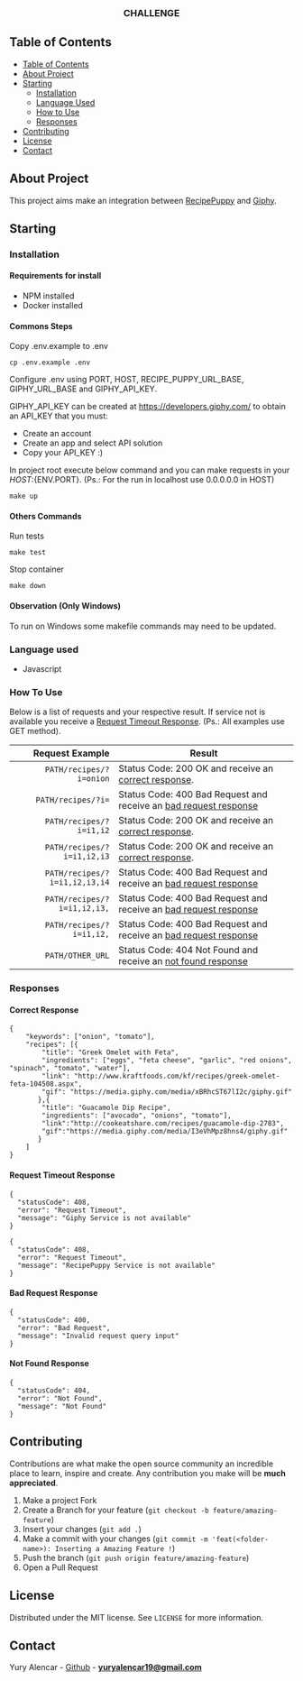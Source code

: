 <br />
<p align="center">
  <h3 align="center">CHALLENGE</h3>
</p>

<!-- TABLE OF CONTENTS -->

## Table of Contents

- [Table of Contents](#table-of-contents)
- [About Project](#about-project)
- [Starting](#starting)
  - [Installation](#installation)
  - [Language Used](#language-used)
  - [How to Use](#how-to-use)
  - [Responses](#responses)
- [Contributing](#contributing)
- [License](#license)
- [Contact](#contact)

## About Project

This project aims make an integration between [RecipePuppy](http://www.recipepuppy.com/about/api/) and [Giphy](https://developers.giphy.com/).

## Starting

### Installation

#### Requirements for install

- NPM installed
- Docker installed

#### Commons Steps

Copy .env.example to .env
```
cp .env.example .env
```

Configure .env using PORT, HOST, RECIPE_PUPPY_URL_BASE, GIPHY_URL_BASE and GIPHY_API_KEY.

GIPHY_API_KEY can be created at https://developers.giphy.com/ to obtain an API_KEY that you must:
- Create an account
- Create an app and select API solution
- Copy your API_KEY :)

In project root execute below command and you can make requests in your ${HOST}:${ENV.PORT}. (Ps.: For the run in localhost use 0.0.0.0.0 in HOST)
```
make up
```

#### Others Commands
Run tests
```
make test
```

Stop container
```
make down
```

#### Observation (Only Windows)
To run on Windows some makefile commands may need to be updated.

### Language used

- Javascript

### How To Use

Below is a list of requests and your respective result. If service not is available  you receive a [Request Timeout Response](#request-timeout-response). (Ps.: All examples use GET method).

|         Request Example | Result                                                                        |
| ----------------------: | ----------------------------------------------------------------------------- |
| `PATH/recipes/?i=onion` | Status Code: 200 OK and receive an [correct response](#correct-response).      |
| `PATH/recipes/?i=` | Status Code: 400 Bad Request and receive an [bad request response](#bad-request-response)                   |
| `PATH/recipes/?i=i1,i2` | Status Code: 200 OK and receive an [correct response](#correct-response). |
| `PATH/recipes/?i=i1,i2,i3` | Status Code: 200 OK and receive an [correct response](#correct-response).           |
| `PATH/recipes/?i=i1,i2,i3,i4` | Status Code: 400 Bad Request and receive an [bad request response](#bad-request-response) |
| `PATH/recipes/?i=i1,i2,i3,` | Status Code: 400 Bad Request and receive an [bad request response](#bad-request-response) |
| `PATH/recipes/?i=i1,i2,` | Status Code: 400 Bad Request and receive an [bad request response](#bad-request-response) |
| `PATH/OTHER_URL` | Status Code: 404 Not Found and receive an [not found response](#not-found-response) |

### Responses

#### Correct Response
```
{
	"keywords": ["onion", "tomato"],
	"recipes": [{
		"title": "Greek Omelet with Feta",
		"ingredients": ["eggs", "feta cheese", "garlic", "red onions", "spinach", "tomato", "water"],
		"link": "http://www.kraftfoods.com/kf/recipes/greek-omelet-feta-104508.aspx",
		"gif": "https://media.giphy.com/media/xBRhcST67lI2c/giphy.gif"
	   },{
		"title": "Guacamole Dip Recipe",
		"ingredients": ["avocado", "onions", "tomato"],
		"link":"http://cookeatshare.com/recipes/guacamole-dip-2783",
		"gif":"https://media.giphy.com/media/I3eVhMpz8hns4/giphy.gif"
	   }
	]
}
```
#### Request Timeout Response
```
{
  "statusCode": 408,
  "error": "Request Timeout",
  "message": "Giphy Service is not available"
}
```
```
{
  "statusCode": 408,
  "error": "Request Timeout",
  "message": "RecipePuppy Service is not available"
}
```

#### Bad Request Response
```
{
  "statusCode": 400,
  "error": "Bad Request",
  "message": "Invalid request query input"
}
```

#### Not Found Response
```
{
  "statusCode": 404,
  "error": "Not Found",
  "message": "Not Found"
}
```

## Contributing

Contributions are what make the open source community an incredible place to learn, inspire and create. Any contribution you make will be **much appreciated**.
1. Make a project Fork
2. Create a Branch for your feature (`git checkout -b feature/amazing-feature`)
3. Insert your changes (`git add .`)
4. Make a commit with your changes (`git commit -m 'feat(<folder-name>): Inserting a Amazing Feature !`)
5. Push the branch (`git push origin feature/amazing-feature`)
6. Open a Pull Request

## License

Distributed under the MIT license. See `LICENSE` for more information.

## Contact

Yury Alencar - [Github](https://github.com/yuryalencar) - **yuryalencar19@gmail.com**

